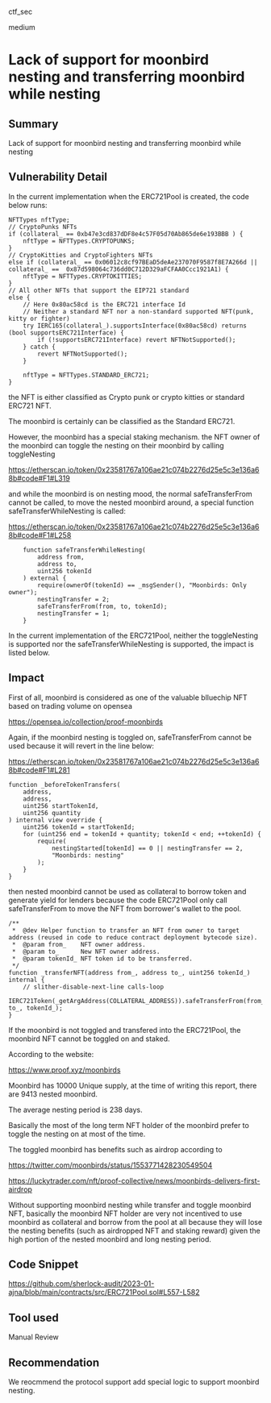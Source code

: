 ctf_sec

medium

# Lack of support for moonbird nesting and transferring moonbird while nesting

## Summary

Lack of support for moonbird nesting and transferring moonbird while nesting

## Vulnerability Detail

In the current implementation when the ERC721Pool is created, the code below runs:

```solidity
NFTTypes nftType;
// CryptoPunks NFTs
if (collateral_ == 0xb47e3cd837dDF8e4c57F05d70Ab865de6e193BBB ) {
	nftType = NFTTypes.CRYPTOPUNKS;
}
// CryptoKitties and CryptoFighters NFTs
else if (collateral_ == 0x06012c8cf97BEaD5deAe237070F9587f8E7A266d || collateral_ ==  0x87d598064c736dd0C712D329aFCFAA0Ccc1921A1) {
	nftType = NFTTypes.CRYPTOKITTIES;
}
// All other NFTs that support the EIP721 standard
else {
	// Here 0x80ac58cd is the ERC721 interface Id
	// Neither a standard NFT nor a non-standard supported NFT(punk, kitty or fighter)
	try IERC165(collateral_).supportsInterface(0x80ac58cd) returns (bool supportsERC721Interface) {
		if (!supportsERC721Interface) revert NFTNotSupported();
	} catch {
		revert NFTNotSupported();
	}

	nftType = NFTTypes.STANDARD_ERC721;
}
```

the NFT is either classified as Crypto punk or crypto kitties or standard ERC721 NFT.

The moonbird is certainly can be classified as the Standard ERC721.

However, the moonbird has a special staking mechanism. the NFT owner of the moonbird can toggle the nesting on their moonbird by calling toggleNesting

https://etherscan.io/token/0x23581767a106ae21c074b2276d25e5c3e136a68b#code#F1#L319

and while the moonbird is on nesting mood, the normal safeTransferFrom cannot be called, to move the nested moonbird around, a special function safeTransferWhileNesting is called:

https://etherscan.io/token/0x23581767a106ae21c074b2276d25e5c3e136a68b#code#F1#L258

```solidity
    function safeTransferWhileNesting(
        address from,
        address to,
        uint256 tokenId
    ) external {
        require(ownerOf(tokenId) == _msgSender(), "Moonbirds: Only owner");
        nestingTransfer = 2;
        safeTransferFrom(from, to, tokenId);
        nestingTransfer = 1;
    }
```

In the current implementation of the ERC721Pool, neither the toggleNesting is supported nor the safeTransferWhileNesting is supported, the impact is listed below.

## Impact

First of all, moonbird is considered as one of the valuable blluechip NFT based on trading volume on opensea

https://opensea.io/collection/proof-moonbirds

Again, if the moonbird nesting is toggled on, safeTransferFrom cannot be used because it will revert in the line below:

https://etherscan.io/token/0x23581767a106ae21c074b2276d25e5c3e136a68b#code#F1#L281

```solidity
function _beforeTokenTransfers(
	address,
	address,
	uint256 startTokenId,
	uint256 quantity
) internal view override {
	uint256 tokenId = startTokenId;
	for (uint256 end = tokenId + quantity; tokenId < end; ++tokenId) {
		require(
			nestingStarted[tokenId] == 0 || nestingTransfer == 2,
			"Moonbirds: nesting"
		);
	}
}
```

then nested moonbird cannot be used as collateral to borrow token and generate yield for lenders because the code ERC721Pool only call safeTransferFrom to move the NFT from borrower's wallet to the pool.

```solidity
/**
 *  @dev Helper function to transfer an NFT from owner to target address (reused in code to reduce contract deployment bytecode size).
 *  @param from_    NFT owner address.
 *  @param to_      New NFT owner address.
 *  @param tokenId_ NFT token id to be transferred.
 */
function _transferNFT(address from_, address to_, uint256 tokenId_) internal {
	// slither-disable-next-line calls-loop
	IERC721Token(_getArgAddress(COLLATERAL_ADDRESS)).safeTransferFrom(from_, to_, tokenId_);
}
```

If the moonbird is not toggled and transfered into the ERC721Pool, the moonbird NFT cannot be toggled on and staked.

According to the website:

https://www.proof.xyz/moonbirds

Moonbird has 10000 Unique supply, at the time of writing this report, there are 9413 nested moonbird.

The average nesting period is 238 days.

Basically the most of the long term NFT holder of the moonbird prefer to toggle the nesting on at most of the time.

The toggled moonbird has benefits such as airdrop according to

https://twitter.com/moonbirds/status/1553771428230549504

https://luckytrader.com/nft/proof-collective/news/moonbirds-delivers-first-airdrop

Without supporting moonbird nesting while transfer and toggle moonbird NFT, basically the moonbird NFT holder are very not incentived to use moonbird as collateral and borrow from the pool at all because they will lose the nesting benefits (such as airdropped NFT and staking reward) given the high portion of the nested moonbird and long nesting period.

## Code Snippet

https://github.com/sherlock-audit/2023-01-ajna/blob/main/contracts/src/ERC721Pool.sol#L557-L582

## Tool used

Manual Review

## Recommendation

We reocmmend the protocol support add special logic to support moonbird nesting.
